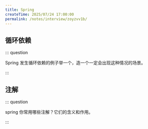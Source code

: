 ```yaml
---
title: Spring
createTime: 2025/07/24 17:00:00
permalink: /notes/interview/zoyzvv1b/
---
```

## 循环依赖

::: question 

Spring 发生循环依赖的例子举一个，造一个一定会出现这种情况的场景。

:::

## 注解

::: question 

spring 你常用哪些注解？它们的含义和作用。

:::
